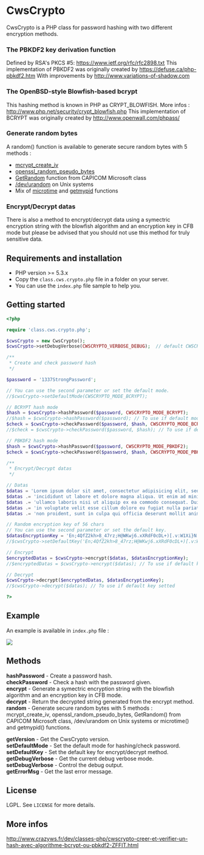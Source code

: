 # CwsCrypto

CwsCrypto is a PHP class for password hashing with two different encryption methods.

### The PBKDF2 key derivation function

Defined by RSA's PKCS #5: https://www.ietf.org/rfc/rfc2898.txt
This implementation of PBKDF2 was originally created by https://defuse.ca/php-pbkdf2.htm
With improvements by http://www.variations-of-shadow.com

### The OpenBSD-style Blowfish-based bcrypt

 This hashing method is known in PHP as CRYPT_BLOWFISH.
 More infos : http://www.php.net/security/crypt_blowfish.php
 This implementation of BCRYPT was originally created by http://www.openwall.com/phpass/
 
### Generate random bytes
 
 A random() function is available to generate secure random bytes with 5 methods :
* [mcrypt_create_iv](http://php.net/manual/en/function.mcrypt-create-iv.php)
* [openssl_random_pseudo_bytes](http://php.net/manual/en/function.openssl-random-pseudo-bytes.php)
* [GetRandom](http://msdn.microsoft.com/en-us/library/aa388176%28VS.85%29.aspx) function from CAPICOM Microsoft class
* [/dev/urandom](http://en.wikipedia.org/wiki//dev/random) on Unix systems
* Mix of [microtime](http://php.net/manual/en/function.microtime.php) and [getmypid](http://php.net/manual/en/function.getmypid.php) functions

### Encrypt/Decrypt datas

There is also a method to encrypt/decrypt data using a symectric encryption string with the blowfish algorithm and an encryption key in CFB mode but please be advised that you should not use this method for truly sensitive data. 

## Requirements and installation

* PHP version >= 5.3.x
* Copy the ``class.cws.crypto.php`` file in a folder on your server.
* You can use the ``index.php`` file sample to help you.

## Getting started

```php
<?php

require 'class.cws.crypto.php';

$cwsCrypto = new CwsCrypto();
$cwsCrypto->setDebugVerbose(CWSCRYPTO_VERBOSE_DEBUG);  // default CWSCRYPTO_VERBOSE_QUIET

/**
 * Create and check password hash
 */

$password = '1337StrongPassword';

// You can use the second parameter or set the default mode.
//$cwsCrypto->setDefaultMode(CWSCRYPTO_MODE_BCRYPT);

// BCRYPT hash mode
$hash = $cwsCrypto->hashPassword($password, CWSCRYPTO_MODE_BCRYPT);
//$hash = $cwsCrypto->hashPassword($password); // To use if default mode setted
$check = $cwsCrypto->checkPassword($password, $hash, CWSCRYPTO_MODE_BCRYPT);
//$check = $cwsCrypto->checkPassword($password, $hash); // To use if default mode setted

// PBKDF2 hash mode
$hash = $cwsCrypto->hashPassword($password, CWSCRYPTO_MODE_PBKDF2);
$check = $cwsCrypto->checkPassword($password, $hash, CWSCRYPTO_MODE_PBKDF2);

/**
 * Encrypt/Decrypt datas
 */

// Datas
$datas = 'Lorem ipsum dolor sit amet, consectetur adipisicing elit, sed do eiusmod tempor ';
$datas .= 'incididunt ut labore et dolore magna aliqua. Ut enim ad minim veniam, quis nostrud exercitation ';
$datas .= 'ullamco laboris nisi ut aliquip ex ea commodo consequat. Duis aute irure dolor in reprehenderit ';
$datas .= 'in voluptate velit esse cillum dolore eu fugiat nulla pariatur. Excepteur sint occaecat cupidatat ';
$datas .= 'non proident, sunt in culpa qui officia deserunt mollit anim id est laborum. ';

// Random encryption key of 56 chars
// You can use the second parameter or set the default key.
$datasEncryptionKey = 'En;4QfZ2kh>8_47rz;H@WKwj6.xXRdF0cDL+)[.v:W1Xi}N|Jo{Hx^u?';
//$cwsCrypto->setDefaultKey('En;4QfZ2kh>8_47rz;H@WKwj6.xXRdF0cDL+)[.v:W1Xi}N|Jo{Hx^u?');

// Encrypt
$encryptedDatas = $cwsCrypto->encrypt($datas, $datasEncryptionKey);
//$encryptedDatas = $cwsCrypto->encrypt($datas); // To use if default key setted

// Decrypt
$cwsCrypto->decrypt($encryptedDatas, $datasEncryptionKey);
//$cwsCrypto->decrypt($datas); // To use if default key setted

?>
```

## Example

An example is available in ``index.php`` file :

![](http://static.crazyws.fr/resources/blog/2013/08/cwscrypto-pbkdf2-bcrypt.png)

## Methods

**hashPassword** - Create a password hash.<br />
**checkPassword** - Check a hash with the password given.<br />
**encrypt** - Generate a symectric encryption string with the blowfish algorithm and an encryption key in CFB mode.<br />
**decrypt** - Return the decrypted string generated from the encrypt method.<br />
**random** - Generate secure random bytes with 5 methods : mcrypt_create_iv, openssl_random_pseudo_bytes, GetRandom() from CAPICOM Microsoft class, /dev/urandom on Unix systems or microtime() and getmypid() functions.<br />

**getVersion** - Get the CwsCrypto version.<br />
**setDefaultMode** - Set the default mode for hashing/check password.<br />
**setDefaultKey** - Set the default key for encrypt/decrypt method.<br />
**getDebugVerbose** - Get the current debug verbose mode.<br />
**setDebugVerbose** - Control the debug output.<br />
**getErrorMsg** - Get the last error message.<br />

## License

LGPL. See ``LICENSE`` for more details.

## More infos

http://www.crazyws.fr/dev/classes-php/cwscrypto-creer-et-verifier-un-hash-avec-algorithme-bcrypt-ou-pbkdf2-ZFFIT.html

